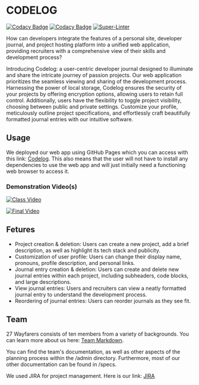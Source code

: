 # CODELOG

[![Codacy Badge](https://app.codacy.com/project/badge/Grade/8d725010d37a477684db11331ee95641)](https://app.codacy.com/gh/cse110-sp24-group27/cse110-sp24-group27/dashboard?utm_source=gh&utm_medium=referral&utm_content=&utm_campaign=Badge_grade)
[![Codacy Badge](https://app.codacy.com/project/badge/Coverage/8d725010d37a477684db11331ee95641)](https://app.codacy.com/gh/cse110-sp24-group27/cse110-sp24-group27/dashboard?utm_source=gh&utm_medium=referral&utm_content=&utm_campaign=Badge_coverage)
[![Super-Linter](https://github.com/cse110-sp24-group27/cse110-sp24-group27/actions/workflows/super-linter.yml/badge.svg)](https://github.com/marketplace/actions/super-linter)

How can developers integrate the features of a personal site, developer journal, and project hosting platform into a unified web application, providing recruiters with a comprehensive view of their skills and development process?

Introducing Codelog: a user-centric developer journal designed to illuminate and share the intricate journey of passion projects. Our web application prioritizes the seamless viewing and sharing of the development process. Harnessing the power of local storage, Codelog ensures the security of your projects by offering encryption options, allowing users to retain full control.
Additionally, users have the flexibility to toggle project visibility, choosing between public and private settings. Customize your profile, meticulously outline project specifications, and effortlessly craft beautifully formatted journal entries with our intuitive software.

## Usage
We deployed our web app using GitHub Pages which you can access with this link: [Codelog](https://cse110-sp24-group27.github.io/cse110-sp24-group27/home_projects_page.html). This also means that the user will not have to install any dependencies to use the web app and will just initially need a functioning web browser to access it.

### Demonstration Video(s)
[![Class Video](https://img.youtube.com/vi/YOUTUBE_VIDEO_ID/0.jpg)](https://youtu.be/_yhPSU3toQw)

[![Final Video](<img width="367" alt="Final Thumbnail" src="https://github.com/cse110-sp24-group27/cse110-sp24-group27/assets/147196544/fa237cb7-3081-4891-882a-4f29b3d32f4f">
)](https://youtu.be/-ylLBAyZa2s?si=w0tTnYiTGUgxx65f)

## Fetures
- Project creation & deletion: Users can create a new project, add a brief description, as well as highlight its tech stack and publicity.
- Customization of user profile: Users can change their display name, pronouns, profile description, and personal links.
- Journal entry creation & deletion: Users can create and delete new journal entries within each project, including subheaders, code blocks, and large descriptions.
- View journal entries: Users and recruiters can view a neatly formatted journal entry to understand the development process.
- Reordering of journal entries: Users can reorder journals as they see fit.

## Team
27 Wayfarers consists of ten members from a variety of backgrounds. You can learn more about us here: [Team Markdown](admin/team.md).

You can find the team's documentation, as well as other aspects of the planning process within the /admin directory. Furthermore, most of our other documentation can be found in /specs.

We used JIRA for project management. Here is our link: [JIRA](https://27wayfarers.atlassian.net/jira/software/projects/KAN/boards/1?atlOrigin=eyJpIjoiMWNiZTc3NWZjOGIyNDFjZDkxMDAwMTQ3YjEyZDVlMDYiLCJwIjoiaiJ9)

